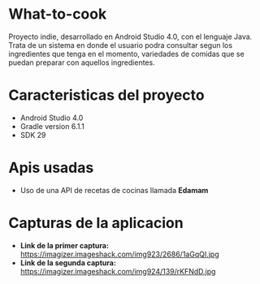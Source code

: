 # What-to-cook
Proyecto indie, desarrollado en Android Studio 4.0, con el lenguaje Java. Trata de un sistema en donde el usuario podra consultar segun los ingredientes que tenga en el momento, variedades de comidas que se puedan preparar con aquellos ingredientes.


# Caracteristicas del proyecto

- Android Studio 4.0
- Gradle version 6.1.1
- SDK 29

# Apis usadas

- Uso de una API de recetas de cocinas llamada **Edamam**


# Capturas de la aplicacion

- **Link de la primer captura:** https://imagizer.imageshack.com/img923/2686/1aGqQI.jpg
- **Link de la segunda captura:** https://imagizer.imageshack.com/img924/139/rKFNdD.jpg
